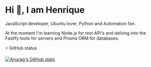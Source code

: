 # Hi 👋, I am Henrique

JavaScript developer, Ubuntu lover, Python and Automation fan.

At the moment I'm learning Node.js for rest API's and delving into the Fastify tools for servers and Prisma ORM for databases.

⚡ GitHub status

[![Anurag's GitHub stats](https://github-readme-stats.vercel.app/api?username=HenriqueStocco&show_icons=true&theme=transparent)](https://github.com/HenriqueStocco/HenriqueStocco/edit/main/README.md)
